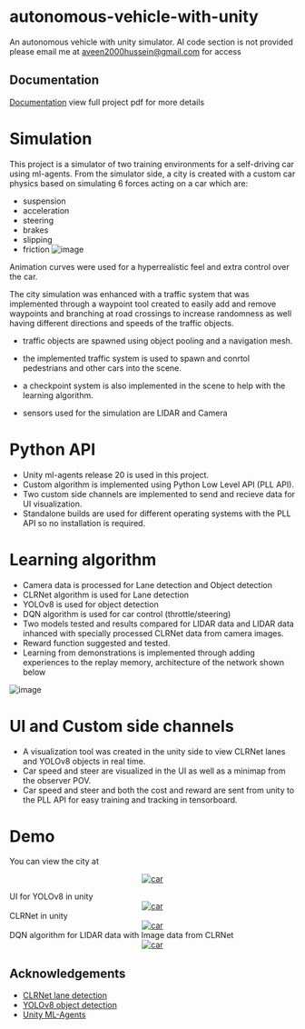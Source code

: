 # autonomous-vehicle-with-unity
An autonomous vehicle with unity simulator.
AI code section is not provided please email me at aveen2000hussein@gmail.com for access




## Documentation

[Documentation](https://github.com/aveen007/autonomous-vehicle-with-unity/blob/main/Aveen%20Hussein2.pdf)
view full project pdf for more details

# Simulation
This project is a simulator of two training environments for a self-driving car using ml-agents.
From the simulator side, a city is created with a custom car physics based on simulating 6 forces acting on a car which are:
- suspension
- acceleration
- steering
- brakes
- slipping
- friction
![image](https://github.com/aveen007/autonomous-vehicle-with-unity/assets/73739296/fa9a7b1c-31a9-4608-a213-1e3d17ae0aba)

Animation curves were used for a hyperrealistic feel and extra control over the car.

The city simulation was enhanced with a traffic system that was implemented through a waypoint tool created to easily add and remove waypoints and branching at road crossings to increase randomness as well having different directions and speeds of the traffic objects.
- traffic objects are spawned using object pooling and a navigation mesh.
- the implemented traffic system is used to spawn and conrtol pedestrians and other cars into the scene.

- a checkpoint system is also implemented in the scene to help with the learning algorithm.
- sensors used for the simulation are LIDAR and Camera
# Python API
- Unity ml-agents release 20 is used in this project.
- Custom algorithm is implemented using Python Low Level API (PLL API).
- Two custom side channels are implemented to send and recieve data for UI visualization.
- Standalone builds are used for different operating systems with the PLL API so no installation is required.
# Learning algorithm
- Camera data is processed for Lane detection and Object detection
- CLRNet algorithm is used for Lane detection
- YOLOv8 is used for object detection
- DQN algorithm is used for car control (throttle/steering)
- Two models tested and results compared for LIDAR data and LIDAR data inhanced with specially processed CLRNet data from camera images.
- Reward function suggested and tested.
- Learning from demonstrations is implemented through adding experiences to the replay memory, architecture of the network shown below

![image](https://github.com/aveen007/autonomous-vehicle-with-unity/assets/73739296/2da26b10-0a68-4f64-8cb4-1d5c9e8ab22c)

# UI and Custom side channels

- A visualization tool was created in the unity side to view CLRNet lanes and YOLOv8 objects in real time.
- Car speed and steer are visualized in the UI as well as a minimap from the observer POV.
- Car speed and steer and both the cost and reward are sent from unity to the PLL API for easy training and tracking in tensorboard.

# Demo
You can view the city at <div align="center">
  <a href="https://www.youtube.com/watch?v=dLL61kv3VtI"><img src="https://www.youtube.com/watch?v=dLL61kv3VtI/0.jpg" alt="car"></a>
</div>
UI for YOLOv8 in unity  <div align="center">
  <a href="https://www.youtube.com/watch?v=dLL61kv3VtI"><img src="https://www.youtube.com/watch?v=dLL61kv3VtI/0.jpg" alt="car"></a>
</div>
CLRNet in unity  <div align="center">
  <a href="https://www.youtube.com/watch?v=jcJKDtwVbVY"><img src="https://www.youtube.com/watch?v=jcJKDtwVbVY/0.jpg" alt="car"></a>
</div>
DQN algorithm for LIDAR data with Image data from CLRNet <div align="center">
  <a href="https://www.youtube.com/watch?v=nSKgw1XCndI1"><img src="https://www.youtube.com/watch?v=nSKgw1XCndI1/0.jpg" alt="car"></a>
</div> 


## Acknowledgements

 - [CLRNet lane detection](https://github.com/Turoad/CLRNet)
 - [YOLOv8 object detection](https://github.com/ultralytics/ultralytics.git)
 - [Unity ML-Agents](https://github.com/Unity-Technologies/ml-agentst)

